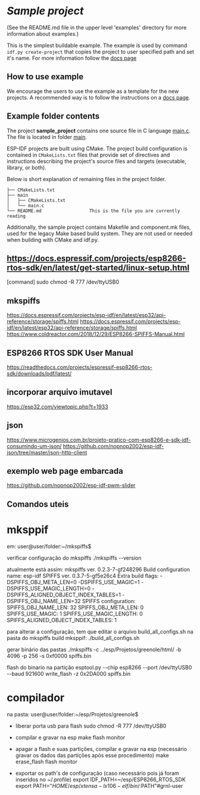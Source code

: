 # _Sample project_

(See the README.md file in the upper level 'examples' directory for more information about examples.)

This is the simplest buildable example. The example is used by command `idf.py create-project`
that copies the project to user specified path and set it's name. For more information follow the [docs page](https://docs.espressif.com/projects/esp-idf/en/latest/api-guides/build-system.html#start-a-new-project)



## How to use example
We encourage the users to use the example as a template for the new projects.
A recommended way is to follow the instructions on a [docs page](https://docs.espressif.com/projects/esp-idf/en/latest/api-guides/build-system.html#start-a-new-project).

## Example folder contents

The project **sample_project** contains one source file in C language [main.c](main/main.c). The file is located in folder [main](main).

ESP-IDF projects are built using CMake. The project build configuration is contained in `CMakeLists.txt`
files that provide set of directives and instructions describing the project's source files and targets
(executable, library, or both). 

Below is short explanation of remaining files in the project folder.

```
├── CMakeLists.txt
├── main
│   ├── CMakeLists.txt
│   └── main.c
└── README.md                  This is the file you are currently reading
```
Additionally, the sample project contains Makefile and component.mk files, used for the legacy Make based build system. 
They are not used or needed when building with CMake and idf.py.




## https://docs.espressif.com/projects/esp8266-rtos-sdk/en/latest/get-started/linux-setup.html
[command]
sudo chmod -R 777 /dev/ttyUSB0


## mkspiffs
https://docs.espressif.com/projects/esp-idf/en/latest/esp32/api-reference/storage/spiffs.html
https://docs.espressif.com/projects/esp-idf/en/latest/esp32/api-reference/storage/spiffs.html
https://www.coldreactor.com/2018/12/29/ESP8266-SPIFFS-Manual.html


## ESP8266 RTOS SDK User Manual
https://readthedocs.com/projects/espressif-esp8266-rtos-sdk/downloads/pdf/latest/


## incorporar arquivo imutavel
https://esp32.com/viewtopic.php?t=1933

## json
https://www.microgenios.com.br/projeto-pratico-com-esp8266-e-sdk-idf-consumindo-um-json/
https://github.com/nopnop2002/esp-idf-json/tree/master/json-http-client


## exemplo web page embarcada
https://github.com/nopnop2002/esp-idf-pwm-slider



## Comandos uteis
# mksppif
em:
user@user/folder:~/mkspiffs$ 

verificar configuração do mkspiffs
./mkspiffs --version

atualmente está assim:
mkspiffs ver. 0.2.3-7-gf248296
Build configuration name: esp-idf
SPIFFS ver. 0.3.7-5-gf5e26c4
Extra build flags: -DSPIFFS_OBJ_META_LEN=0 -DSPIFFS_USE_MAGIC=1 -DSPIFFS_USE_MAGIC_LENGTH=0 -DSPIFFS_ALIGNED_OBJECT_INDEX_TABLES=1 -DSPIFFS_OBJ_NAME_LEN=32
SPIFFS configuration:
  SPIFFS_OBJ_NAME_LEN: 32
  SPIFFS_OBJ_META_LEN: 0
  SPIFFS_USE_MAGIC: 1
  SPIFFS_USE_MAGIC_LENGTH: 0
  SPIFFS_ALIGNED_OBJECT_INDEX_TABLES: 1

para alterar a configuração, tem que editar o arquivo build_all_configs.sh na pasta do mkspiffs
build mksppif:
./build_all_configs.sh

gerar binário das pastas
./mkspiffs -c ../esp/Projetos/greenole/html/ -b 4096 -p 256 -s 0xf0000 spiffs.bin

flash do binario na partição
esptool.py --chip esp8266 --port /dev/ttyUSB0 --baud 921600 write_flash -z 0x2DA000 spiffs.bin


# compilador
na pasta:
user@user/folder:~/esp/Projetos/greenole$ 

- liberar porta usb para flash
sudo chmod -R 777 /dev/ttyUSB0

- compilar e gravar na esp
make flash monitor

- apagar a flash e suas partições, compilar e gravar na esp (necessário gravar os dados das partições após esse procedimento)
make erase_flash flash monitor

- exportar os path's de configuração (caso necessário pois já foram inseridos no ~/.profile)
export IDF_PATH=~/esp/ESP8266_RTOS_SDK
export PATH="$HOME/esp/xtensa-lx106-elf/bin/:$PATH"#grnl-user
